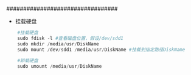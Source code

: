 #################################

- 挂载硬盘

```python
	#挂载硬盘
	sudo fdisk -l #查看磁盘位置，假设/dev/sdd1
	sudo mkdir /media/usr/DiskName 
	sudo mount /dev/sdd1 /media/usr/DiskName #挂载到指定路径DiskName
	
	#卸载硬盘
	sudo umount /media/usr/DiskName

```

